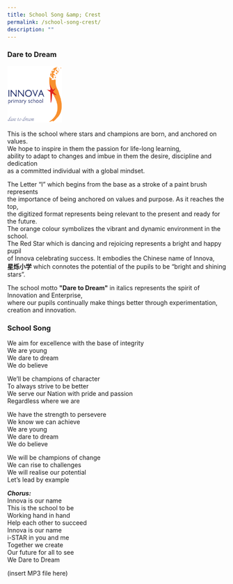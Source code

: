 ```yaml
---
title: School Song &amp; Crest
permalink: /school-song-crest/
description: ""
---
```

### **Dare to Dream**

<style>  
img {  
  display: block;  
  margin-left: auto;  
  margin-right: auto;  
}  
</style>  
<img src="/images/school_crest.png" alt="School Crest" style="width:25%;">





  


This is the school where stars and champions are born, and anchored on values.  
We hope to inspire in them the passion for life-long learning,  
ability to adapt to changes and imbue in them the desire, discipline and dedication  
as a committed individual with a global mindset.

The Letter “I” which begins from the base as a stroke of a paint brush represents  
the importance of&nbsp;being anchored on values and purpose. As it reaches the top,  
the digitized format represents being relevant to the present and ready for the future.  
The orange colour symbolizes the vibrant and dynamic environment in the school.  
The Red Star which is dancing and rejoicing represents a bright and happy pupil  
of Innova celebrating success. It embodies the Chinese name of Innova,  
**星****烁小****学**&nbsp;which connotes the potential of the pupils to be “bright and shining stars”.

The school motto&nbsp;**"Dare to Dream"**&nbsp;in italics represents the spirit of Innovation and Enterprise,  
	where our pupils continually make things better through experimentation, creation and innovation.
	
### **School Song**

We aim for excellence with the base of integrity  
We are young  
We dare to dream  
We do believe

We’ll be champions of character  
To always strive to be better  
We serve our Nation with pride and passion  
Regardless where we are

We have the strength to persevere  
We know we can achieve  
We are young  
We dare to dream  
We do believe

We will be champions of change  
We can rise to challenges  
We will realise our potential  
Let’s lead by example

**_Chorus:_**  
Innova is our name  
This is the school to be  
Working hand in hand  
Help each other to succeed  
Innova is our name  
i-STAR in you and me  
Together we create  
Our future for all to see  
We Dare to Dream

(insert MP3 file here)
